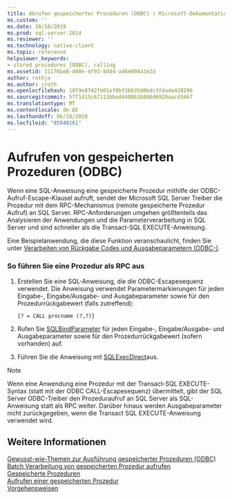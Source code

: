```yaml
---
title: Abrufen gespeicherter Prozeduren (ODBC) | Microsoft-Dokumentation
ms.custom: ''
ms.date: 10/18/2019
ms.prod: sql-server-2014
ms.reviewer: ''
ms.technology: native-client
ms.topic: reference
helpviewer_keywords:
- stored procedures [ODBC], calling
ms.assetid: 31176be8-d40e-4f93-8d44-a46e804a3e2d
author: rothja
ms.author: jroth
ms.openlocfilehash: 18f9e8742fb01ef0bf3b635d0bdc3fda4e428296
ms.sourcegitcommit: 57f1d15c67113bbadd40861b886d6929aacd3467
ms.translationtype: MT
ms.contentlocale: de-DE
ms.lasthandoff: 06/18/2020
ms.locfileid: "85048161"
---
```

# <a name="call-stored-procedures-odbc"></a>Aufrufen von gespeicherten Prozeduren (ODBC)
  Wenn eine SQL-Anweisung eine gespeicherte Prozedur mithilfe der ODBC-Aufruf-Escape-Klausel aufruft, sendet der Microsoft SQL Server Treiber die Prozedur mit dem RPC-Mechanismus (remote gespeicherte Prozedur Aufruf) an SQL Server. RPC-Anforderungen umgehen größtenteils das Analysieren der Anwendungen und die Parameterverarbeitung in SQL Server und sind schneller als die Transact-SQL EXECUTE-Anweisung.  
  
 Eine Beispielanwendung, die diese Funktion veranschaulicht, finden Sie unter [Verarbeiten von Rückgabe Codes und Ausgabeparametern &#40;ODBC-&#41;](running-stored-procedures-process-return-codes-and-output-parameters.md).  
  
### <a name="to-run-a-procedure-as-an-rpc"></a>So führen Sie eine Prozedur als RPC aus  
  
1.  Erstellen Sie eine SQL-Anweisung, die die ODBC-Escapesequenz verwendet. Die Anweisung verwendet Parametermarkierungen für jeden Eingabe-, Eingabe/Ausgabe- und Ausgabeparameter sowie für den Prozedurrückgabewert (falls zutreffend):  
  
    ```  
    {? = CALL procname (?,?)}  
    ```  
  
2.  Rufen Sie [SQLBindParameter](../native-client-odbc-api/sqlbindparameter.md) für jeden Eingabe-, Eingabe/Ausgabe- und Ausgabeparameter sowie für den Prozedurrückgabewert (sofern vorhanden) auf.  
  
3.  Führen Sie die Anweisung mit [SQLExecDirect](https://go.microsoft.com/fwlink/?LinkId=58399)aus.  
  
> [!NOTE]  
>  Wenn eine Anwendung eine Prozedur mit der Transact-SQL EXECUTE-Syntax (statt mit der ODBC CALL-Escapesequenz) übermittelt, gibt der SQL Server ODBC-Treiber den Prozeduraufruf an SQL Server als SQL-Anweisung statt als RPC weiter. Darüber hinaus werden Ausgabeparameter nicht zurückgegeben, wenn die Transact SQL EXECUTE-Anweisung verwendet wird.  
  
## <a name="see-also"></a>Weitere Informationen  
 [Gewusst-wie-Themen zur Ausführung gespeicherter Prozeduren &#40;ODBC&#41;](../../database-engine/dev-guide/running-stored-procedures-how-to-topics-odbc.md)   
 [Batch Verarbeitung von gespeicherten Prozedur aufrufen](../native-client-odbc-stored-procedures/batching-stored-procedure-calls.md)   
 [Gespeicherte Prozeduren](../native-client-odbc-stored-procedures/running-stored-procedures.md)   
 [Aufrufen einer gespeicherten Prozedur](../native-client-odbc-stored-procedures/calling-a-stored-procedure.md)   
 [Vorgehensweisen](../native-client-odbc-queries/executing-statements/procedures.md)  
  
  

